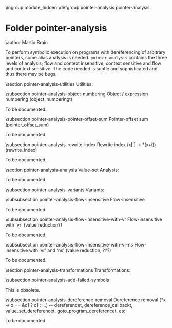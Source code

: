 \ingroup module_hidden
\defgroup pointer-analysis pointer-analysis

# Folder pointer-analysis

\author Martin Brain

To perform symbolic execution on programs with dereferencing of
arbitrary pointers, some alias analysis is needed.  `pointer-analysis`
contains the three levels of analysis; flow and context insensitive,
context sensitive and flow and context sensitive. The code needed is
subtle and sophisticated and thus there may be bugs.

\section pointer-analysis-utilities Utilities:

\subsection pointer-analysis-object-numbering Object / expression numbering (object_numberingt)

To be documented.

\subsection pointer-analysis-pointer-offset-sum Pointer-offset sum (pointer_offset_sum)

To be documented.

\subsection pointer-analysis-rewrite-index Rewrite index (x[i] -> *(x+i)) (rewrite_index)

To be documented.

\section pointer-analysis-analysis Value-set Analysis:

To be documented.

\subsection pointer-analysis-variants Variants:

\subsubsection pointer-analysis-flow-insensitive Flow-insensitive

To be documented.

\subsubsection pointer-analysis-flow-insensitive-with-vr Flow-insensitive with 'vr' (value reduction?)

To be documented.

\subsubsection pointer-analysis-flow-insensitive-with-vr-ns Flow-insensitive with 'vr' and 'ns' (value reduction, ???)

To be documented.

\section pointer-analysis-transformations Transformations:

\subsection pointer-analysis-add-failed-symbols

This is obsolete.

\subsection pointer-analysis-dereference-removal Dereference removal (*x -> x == &o1 ? o1 : ...) -- dereferencet, dereference_callbackt, value_set_dereferencet, goto_program_dereferencet, etc

To be documented.
